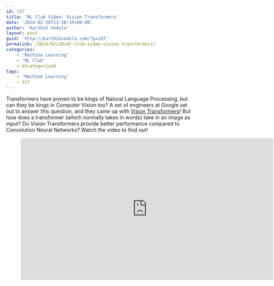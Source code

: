 ```yaml
---
id: 197
title: 'ML Club Video: Vision Transformers'
date: '2024-02-20T13:30:35+00:00'
author: 'Karthik Vedula'
layout: post
guid: 'http://karthikvedula.com/?p=197'
permalink: /2024/02/20/ml-club-video-vision-transformers/
categories:
    - 'Machine Learning'
    - 'ML Club'
    - Uncategorized
tags:
    - 'Machine Learning'
    - ViT
---
```


Transformers have proven to be kings of Natural Language Processing, but can they be kings in Computer Vision too? A set of engineers at Google set out to answer this question, and they came up with [Vision Transformers](https://arxiv.org/pdf/2010.11929.pdf)! But how does a transformer (which normally takes in words) take in an image as input? Do Vision Transformers provide better performance compared to Convolution Neural Networks? Watch the video to find out!

<figure class="wp-block-embed is-type-video is-provider-youtube wp-block-embed-youtube wp-embed-aspect-16-9 wp-has-aspect-ratio"><div class="wp-block-embed__wrapper"><iframe allow="accelerometer; autoplay; clipboard-write; encrypted-media; gyroscope; picture-in-picture; web-share" allowfullscreen="" frameborder="0" height="388" loading="lazy" referrerpolicy="strict-origin-when-cross-origin" src="https://www.youtube.com/embed/U0Hb8nCCOIY?feature=oembed" title="ML Club Video: Vision Transformers" width="690"></iframe></div></figure>